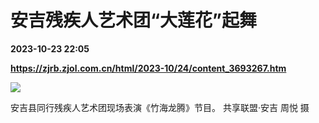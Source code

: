 # 安吉残疾人艺术团“大莲花”起舞

**2023-10-23 22:05**

**https://zjrb.zjol.com.cn/html/2023-10/24/content_3693267.htm**

![](https://zjrb.zjol.com.cn/images/2023-10/24/zjrb2023102400005v01b007.jpg)

安吉县同行残疾人艺术团现场表演《竹海龙腾》节目。 共享联盟·安吉 周悦 摄